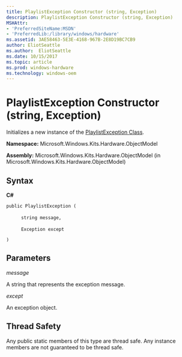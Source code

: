 ```yaml
---
title: PlaylistException Constructor (string, Exception)
description: PlaylistException Constructor (string, Exception)
MSHAttr:
- 'PreferredSiteName:MSDN'
- 'PreferredLib:/library/windows/hardware'
ms.assetid: 3AE58463-5E3E-4168-967B-2E8D19BC7CB9
author: EliotSeattle
ms.author:  EliotSeattle
ms.date: 10/15/2017
ms.topic: article
ms.prod: windows-hardware
ms.technology: windows-oem
---
```


# PlaylistException Constructor (string, Exception)


Initializes a new instance of the [PlaylistException Class](playlistexception-class.md).

**Namespace:** Microsoft.Windows.Kits.Hardware.ObjectModel

**Assembly:** Microsoft.Windows.Kits.Hardware.ObjectModel (in Microsoft.Windows.Kits.Hardware.ObjectModel)

## <span id="Syntax"></span><span id="syntax"></span><span id="SYNTAX"></span>Syntax


**C#**

`public PlaylistException (`

          `string message,`

          `Exception except`

`)`

## <span id="Parameters"></span><span id="parameters"></span><span id="PARAMETERS"></span>Parameters


*message*

A string that represents the exception message.

*except*

An exception object.

## <span id="Thread_Safety"></span><span id="thread_safety"></span><span id="THREAD_SAFETY"></span>Thread Safety


Any public static members of this type are thread safe. Any instance members are not guaranteed to be thread safe.

 

 






